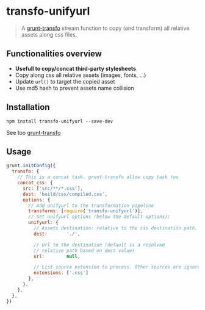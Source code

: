 # transfo-unifyurl

> A [grunt-transfo](https://npmjs.org/package/grunt-transfo) stream function to copy (and transform) all relative assets along css files.

## Functionalities overview

  - **Usefull to copy/concat third-party stylesheets**
  - Copy along css all relative assets (images, fonts, ...)
  - Update `url()` to target the copied asset
  - Use md5 hash to prevent assets name collision


## Installation


```shell
npm install transfo-unifyurl --save-dev
```

See too [grunt-transfo](https://npmjs.org/package/grunt-transfo)

## Usage


```js
grunt.initConfig({
  transfo: {
    // This is a concat task. grunt-transfo allow copy task too
    concat_css: {
      src: ['src/**/*.css'],
      dest: 'build/css/compiled.css',
      options: {
        // Add unifyurl to the transformation pipeline
        transforms: [require('transfo-unifyurl')],
        // Set unifyurl options (below the default options):
        unifyurl: {
          // Assets destination: relative to the css destination path.
          dest:       './',

          // Url to the destination (default is a resolved
          // relative path based on dest value)
          url:        null,

          // List source extension to process. Other sources are ignored.
          extensions: ['.css']
        },
      },
    },
  },
})
```
